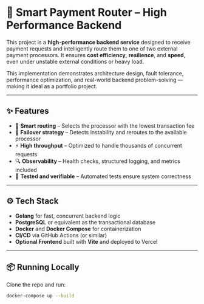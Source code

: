 # 💸 Smart Payment Router – High Performance Backend

This project is a **high-performance backend service** designed to receive payment requests and intelligently route them to one of two external payment processors. It ensures **cost efficiency**, **resilience**, and **speed**, even under unstable external conditions or heavy load.

This implementation demonstrates architecture design, fault tolerance, performance optimization, and real-world backend problem-solving — making it ideal as a portfolio project.

---

## ✨ Features

- 🚦 **Smart routing** – Selects the processor with the lowest transaction fee  
- 🔁 **Failover strategy** – Detects instability and reroutes to the available processor  
- ⚡ **High throughput** – Optimized to handle thousands of concurrent requests  
- 🔍 **Observability** – Health checks, structured logging, and metrics included  
- 🧪 **Tested and verifiable** – Automated tests ensure system correctness

---

## ⚙️ Tech Stack

- **Golang** for fast, concurrent backend logic
- **PostgreSQL** or equivalent as the transactional database
- **Docker** and **Docker Compose** for containerization
- **CI/CD** via GitHub Actions (or similar)
- **Optional Frontend** built with **Vite** and deployed to Vercel

---

## 📦 Running Locally

Clone the repo and run:

```bash
docker-compose up --build
